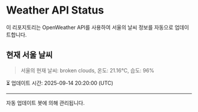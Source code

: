 
# Weather API Status

이 리포지토리는 OpenWeather API를 사용하여 서울의 날씨 정보를 자동으로 업데이트합니다.

## 현재 서울 날씨
> 서울의 현재 날씨: broken clouds, 온도: 21.16°C, 습도: 96%

⏳ 업데이트 시간: 2025-09-14 20:20:00 (UTC)

---
자동 업데이트 봇에 의해 관리됩니다.
